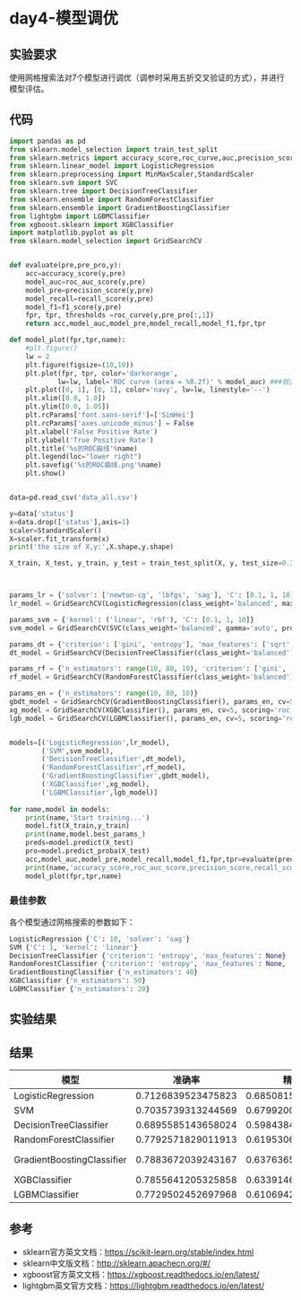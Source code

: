# day4-模型调优
## 实验要求 
使用网格搜索法对7个模型进行调优（调参时采用五折交叉验证的方式），并进行模型评估。
## 代码
```python
import pandas as pd
from sklearn.model_selection import train_test_split
from sklearn.metrics import accuracy_score,roc_curve,auc,precision_score,recall_score,f1_score,roc_auc_score
from sklearn.linear_model import LogisticRegression
from sklearn.preprocessing import MinMaxScaler,StandardScaler
from sklearn.svm import SVC
from sklearn.tree import DecisionTreeClassifier
from sklearn.ensemble import RandomForestClassifier
from sklearn.ensemble import GradientBoostingClassifier
from lightgbm import LGBMClassifier
from xgboost.sklearn import XGBClassifier
import matplotlib.pyplot as plt
from sklearn.model_selection import GridSearchCV


def evaluate(pre,pre_pro,y):
    acc=accuracy_score(y,pre)
    model_auc=roc_auc_score(y,pre)
    model_pre=precision_score(y,pre)
    model_recall=recall_score(y,pre)
    model_f1=f1_score(y,pre)
    fpr, tpr, thresholds =roc_curve(y,pre_pro[:,1])
    return acc,model_auc,model_pre,model_recall,model_f1,fpr,tpr

def model_plot(fpr,tpr,name):
    #plt.figure()
    lw = 2
    plt.figure(figsize=(10,10))
    plt.plot(fpr, tpr, color='darkorange',
            lw=lw, label='ROC curve (area = %0.2f)' % model_auc) ###假正率为横坐标，真正率为纵坐标做曲线
    plt.plot([0, 1], [0, 1], color='navy', lw=lw, linestyle='--')
    plt.xlim([0.0, 1.0])
    plt.ylim([0.0, 1.05])
    plt.rcParams['font.sans-serif']=['SimHei']
    plt.rcParams['axes.unicode_minus'] = False
    plt.xlabel('False Positive Rate')
    plt.ylabel('True Positive Rate')
    plt.title('%s的ROC曲线'%name)
    plt.legend(loc="lower right")
    plt.savefig('%s的ROC曲线.png'%name)
    plt.show()


data=pd.read_csv('data_all.csv')

y=data['status']
x=data.drop(['status'],axis=1)
scaler=StandardScaler()
X=scaler.fit_transform(x)
print('the size of X,y:',X.shape,y.shape)

X_train, X_test, y_train, y_test = train_test_split(X, y, test_size=0.3, random_state=2018)



params_lr = {'solver': ['newton-cg', 'lbfgs', 'sag'], 'C': [0.1, 1, 10]}
lr_model = GridSearchCV(LogisticRegression(class_weight='balanced', max_iter=1000), params_lr, cv=5, scoring='roc_auc')

params_svm = {'kernel': ('linear', 'rbf'), 'C': [0.1, 1, 10]}
svm_model = GridSearchCV(SVC(class_weight='balanced', gamma='auto', probability=True), params_svm, cv=5, scoring='roc_auc')

params_dt = {'criterion': ['gini', 'entropy'], 'max_features': ['sqrt', 'log2', None]}
dt_model = GridSearchCV(DecisionTreeClassifier(class_weight='balanced'), params_dt, cv=5, scoring='roc_auc')

params_rf = {'n_estimators': range(10, 80, 10), 'criterion': ['gini', 'entropy'], 'max_features': ['sqrt', 'log2', None]}
rf_model = GridSearchCV(RandomForestClassifier(class_weight='balanced'), params_rf, cv=5, scoring='roc_auc')

params_en = {'n_estimators': range(10, 80, 10)}
gbdt_model = GridSearchCV(GradientBoostingClassifier(), params_en, cv=5, scoring='roc_auc')
xg_model = GridSearchCV(XGBClassifier(), params_en, cv=5, scoring='roc_auc')
lgb_model = GridSearchCV(LGBMClassifier(), params_en, cv=5, scoring='roc_auc')


models=[('LogisticRegression',lr_model),
        ('SVM',svm_model),
        ('DecisionTreeClassifier',dt_model),
        ('RandomForestClassifier',rf_model),
        ('GradientBoostingClassifier',gbdt_model),
        ('XGBClassifier',xg_model),
        ('LGBMClassifier',lgb_model)]
        
for name,model in models:
    print(name,'Start training...')
    model.fit(X_train,y_train)
    print(name,model.best_params_)
    preds=model.predict(X_test)
    pro=model.predict_proba(X_test)
    acc,model_auc,model_pre,model_recall,model_f1,fpr,tpr=evaluate(preds,pro,y_test)
    print(name,'accuracy_score,roc_auc_score,precision_score,recall_score,f1_score：',acc,model_auc,model_pre,model_recall,model_f1)
    model_plot(fpr,tpr,name)
```
### 最佳参数
各个模型通过网格搜索的参数如下：
```python
LogisticRegression {'C': 10, 'solver': 'sag'}
SVM {'C': 1, 'kernel': 'linear'}
DecisionTreeClassifier {'criterion': 'entropy', 'max_features': None}
RandomForestClassifier {'criterion': 'entropy', 'max_features': None, 'n_estimators': 70}
GradientBoostingClassifier {'n_estimators': 40}
XGBClassifier {'n_estimators': 50}
LGBMClassifier {'n_estimators': 20}
```
## 实验结果
## 结果
模型|准确率|精确率|召回率|F1-score|AUC值|ROC曲线
---|------|-----|-----|-----|-----|------
LogisticRegression|0.7126839523475823|0.6850815832576967|0.44930417495029823|0.6295264623955432|0.5243619489559165|![LogisticRegression](https://github.com/wanghanmo/day3_-/blob/master/LogisticRegression%E7%9A%84ROC%E6%9B%B2%E7%BA%BF.png)    
SVM|0.7035739313244569|0.6799200338017589|0.43822393822393824|0.6323119777158774|0.5176738882554163|![SVM](https://github.com/wanghanmo/day3_-/blob/master/SVM%E7%9A%84ROC%E6%9B%B2%E7%BA%BF.png)
DecisionTreeClassifier|0.6895585143658024|0.5984384943611571|0.3900523560209424|0.415041782729805|0.40215924426450744|![DecisionTreeClassifier](https://github.com/wanghanmo/day3_-/blob/master/DecisionTreeClassifier%E7%9A%84ROC%E6%9B%B2%E7%BA%BF.png)
RandomForestClassifier|0.7792571829011913 |0.6195306876154111 |0.6294117647058823 |0.298050139275766 |0.4045368620037807|![RandomForestClassifier](https://github.com/wanghanmo/day3_-/blob/master/RandomForestClassifier%E7%9A%84ROC%E6%9B%B2%E7%BA%BF.png)
GradientBoostingClassifier|0.7883672039243167 |0.6376365371975838 |0.6557377049180327| 0.3342618384401114| 0.44280442804428044|![GradientBoostingClassifier](https://github.com/wanghanmo/day3_-/blob/master/GradientBoostingClassifier%E7%9A%84ROC%E6%9B%B2%E7%BA%BF.png)
XGBClassifier| 0.7855641205325858 |0.6339146922892345| 0.644808743169399 |0.3286908077994429 |0.4354243542435425|![XGBClassifier](https://github.com/wanghanmo/day3_-/blob/master/XGBClassifier%E7%9A%84ROC%E6%9B%B2%E7%BA%BF.png)
LGBMClassifier|0.7729502452697968 |0.6106942401385455| 0.6035502958579881 |0.2841225626740947 |0.3863636363636364|![LGBMClassifier](https://github.com/wanghanmo/day3_-/blob/master/LGBMClassifier%E7%9A%84ROC%E6%9B%B2%E7%BA%BF.png)
## 参考
- sklearn官方英文文档：https://scikit-learn.org/stable/index.html
- sklearn中文版文档：http://sklearn.apachecn.org/#/
- xgboost官方英文文档：https://xgboost.readthedocs.io/en/latest/
- lightgbm英文官方文档：https://lightgbm.readthedocs.io/en/latest/
